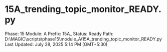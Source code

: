 # 15A_trending_topic_monitor_READY.py

Phase: 15
Module: A
Prefix: 15A_
Status: Ready
Path: D:\MAGIC\scripts\phase15\module_A\15A_trending_topic_monitor_READY.py
Last Updated: July 28, 2025 5:14 PM (GMT+5:30)
